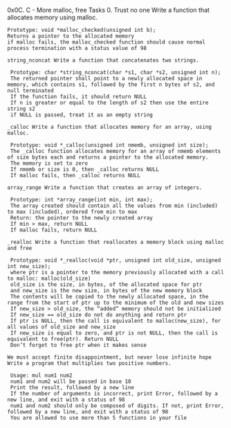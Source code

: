 0x0C. C - More malloc, free Tasks 0. Trust no one Write a function that allocates memory using malloc.

	Prototype: void *malloc_checked(unsigned int b);
	Returns a pointer to the allocated memory
	if malloc fails, the malloc_checked function should cause normal process termination with a status value of 98

    string_nconcat Write a function that concatenates two strings.

     Prototype: char *string_nconcat(char *s1, char *s2, unsigned int n);
     The returned pointer shall point to a newly allocated space in memory, which contains s1, followed by the first n bytes of s2, and null terminated
     If the function fails, it should return NULL
     If n is greater or equal to the length of s2 then use the entire string s2
     if NULL is passed, treat it as an empty string

    _calloc Write a function that allocates memory for an array, using malloc.

     Prototype: void *_calloc(unsigned int nmemb, unsigned int size);
     The _calloc function allocates memory for an array of nmemb elements of size bytes each and returns a pointer to the allocated memory.
     The memory is set to zero
     If nmemb or size is 0, then _calloc returns NULL
     If malloc fails, then _calloc returns NULL

    array_range Write a function that creates an array of integers.

     Prototype: int *array_range(int min, int max);
     The array created should contain all the values from min (included) to max (included), ordered from min to max
     Return: the pointer to the newly created array
     If min > max, return NULL
     If malloc fails, return NULL

    _realloc Write a function that reallocates a memory block using malloc and free

     Prototype: void *_realloc(void *ptr, unsigned int old_size, unsigned int new_size);
     where ptr is a pointer to the memory previously allocated with a call to malloc: malloc(old_size)
     old_size is the size, in bytes, of the allocated space for ptr
     and new_size is the new size, in bytes of the new memory block
     The contents will be copied to the newly allocated space, in the range from the start of ptr up to the minimum of the old and new sizes
     If new_size > old_size, the “added” memory should not be initialized
     If new_size == old_size do not do anything and return ptr
     If ptr is NULL, then the call is equivalent to malloc(new_size), for all values of old_size and new_size
     If new_size is equal to zero, and ptr is not NULL, then the call is equivalent to free(ptr). Return NULL
     Don’t forget to free ptr when it makes sense

    We must accept finite disappointment, but never lose infinite hope Write a program that multiplies two positive numbers.

     Usage: mul num1 num2
     num1 and num2 will be passed in base 10
     Print the result, followed by a new line
     If the number of arguments is incorrect, print Error, followed by a new line, and exit with a status of 98
     num1 and num2 should only be composed of digits. If not, print Error, followed by a new line, and exit with a status of 98
     You are allowed to use more than 5 functions in your file

